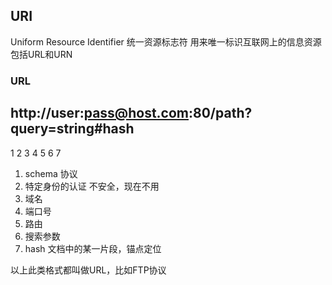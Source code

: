 ## URI

Uniform Resource Identifier 统一资源标志符
用来唯一标识互联网上的信息资源
包括URL和URN

### URL

http://user:pass@host.com:80/path?query=string#hash
---------------------------------------------------
1      2           3       4    5    6         7

1. schema 协议
2. 特定身份的认证 不安全，现在不用
3. 域名
4. 端口号
5. 路由
6. 搜索参数
7. hash   文档中的某一片段，锚点定位

以上此类格式都叫做URL，比如FTP协议
